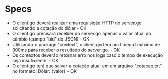 # Specs

* O client.go deverá realizar uma requisição HTTP no server.go solicitando a cotação do dólar - OK
* O client.go precisará receber do server.go apenas o valor atual do câmbio (campo "bid" do JSON)  - OK 
* Utilizando o package "context", o client.go terá um timeout máximo de 300ms para receber o resultado do server.go. - OK
* Os contextos deverão retornar erro nos logs caso o tempo de execução seja insuficiente. - OK
* O client.go terá que salvar a cotação atual em um arquivo "cotacao.txt" no formato: Dólar: {valor} - OK
